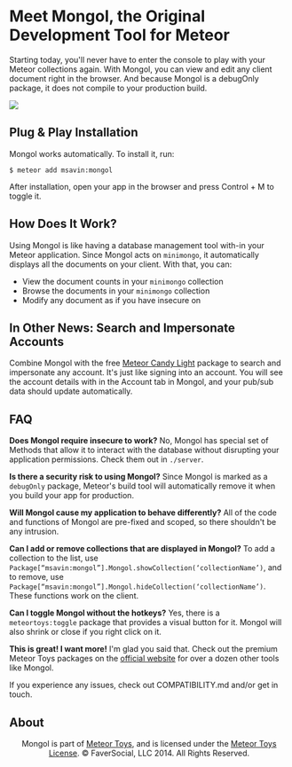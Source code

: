 Meet Mongol, the Original Development Tool for Meteor
=====================================================

Starting today, you'll never have to enter the console to play with your Meteor collections again. With Mongol, you can view and edit any client document right in the browser. And because Mongol is a debugOnly package, it does not compile to your production build.

<a href="http://meteor.toys"><img src="https://raw.githubusercontent.com/msavin/Mongol/master/Mongol.gif"></a>

Plug & Play Installation
------------------------

Mongol works automatically. To install it, run:

	$ meteor add msavin:mongol

After installation, open your app in the browser and press Control + M to toggle it.

How Does It Work?
-----------------

Using Mongol is like having a database management tool with-in your Meteor application. Since Mongol acts on `minimongo`, it automatically displays all the documents on your client. With that, you can: 
 - View the document counts in your `minimongo` collection
 - Browse the documents in your `minimongo` collection
 - Modify any document as if you have insecure on
 
In Other News: Search and Impersonate Accounts
------------------------------------

Combine Mongol with the free <a href="http://github.com/msavin/MeteorCandy">Meteor Candy Light</a> package to search and impersonate any account. It's just like signing into an account. You will see the account details with in the Account tab in Mongol, and your pub/sub data should update automatically. 

FAQ 
---
<strong>Does Mongol require insecure to work?</strong> No, Mongol has special set of Methods that allow it to interact with the database without disrupting your application permissions. Check them out in `./server`.

<strong>Is there a security risk to using Mongol?</strong> Since Mongol is marked as a `debugOnly` package, Meteor's build tool will automatically remove it when you build your app for production.

<strong>Will Mongol cause my application to behave differently?</strong> All of the code and functions of Mongol are pre-fixed and scoped, so there shouldn't be any intrusion.

<strong>Can I add or remove collections that are displayed in Mongol?</strong> To add a collection to the list, use `Package[“msavin:mongol”].Mongol.showCollection(‘collectionName’)`, and to remove, use `Package[“msavin:mongol”].Mongol.hideCollection(‘collectionName’)`. These functions work on the client. 

<strong>Can I toggle Mongol without the hotkeys?</strong> Yes, there is a `meteortoys:toggle` package that provides a visual button for it. Mongol will also shrink or close if you right click on it.

<strong>This is great! I want more!</strong> I'm glad you said that. Check out the premium Meteor Toys packages on the <a href="http://meteor.toys">official website</a> for over a dozen other tools like Mongol.

If you experience any issues, check out COMPATIBILITY.md and/or get in touch.

About
-----

<center>Mongol is part of <a href="http://meteor.toys">Meteor Toys</a>, 
	and is licensed under the <a href="https://github.com/MeteorToys/allthings/blob/master/LICENSE.md">Meteor Toys License</a>.
&copy; FaverSocial, LLC 2014. All Rights Reserved.</center>
